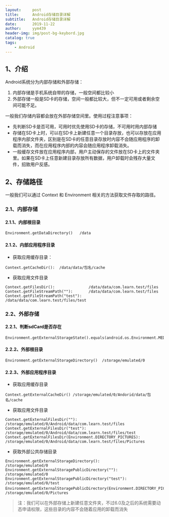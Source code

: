 ```yaml
---
layout:     post
title:      Android存储目录详解
subtitle:   Android存储目录详解
date:       2019-11-22
author:     yym439
header-img: img/post-bg-keybord.jpg
catalog: true
tags:
    - Android
---
```


## 1、介绍
Android系统分为内部存储和外部存储：
1. 内部存储是手机系统自带的存储，一般空间都比较小
2. 外部存储一般是SD卡的存储，空间一般都比较大，但不一定可用或者剩余空间可能不足。


一般我们存储内容都会放在外部存储空间里。使用过程注意事项：
- 先判断SD卡是否可用，可用时优先使用SD卡的存储，不可用时用内部存储
- 存储在SD卡上时，可以在SD卡上新建任意一个目录存放，也可以存放在应用程序内部文件夹，区别是在SD卡的任意目录存放时内容不会随应用程序的卸载而消失，而在应用程序内部的内容会随应用程序卸载消失。
- 一般缓存文件放在应用程序内部，用户主动保存的文件放在SD卡上的文件夹里。如果在SD卡上任意新建目录存放所有数据，用户卸载时会残存大量文件，招致用户反感。

## 2、存储路径

一般我们可以通过 Context 和 Environment 相关的方法获取文件存取的路径。

### 2.1、内部存储

#### 2.1.1、内部根目录

```
Environment.getDataDirectory()   /data
```

#### 2.1.2、内部应用程序目录

- 获取应用缓存目录：
```
Context.getCacheDir():  /data/data/包名/cache
```

- 获取应用文件目录
```
Context.getFilesDir():               /data/data/com.learn.test/files
Context.getFileStreamPath(""):       /data/data/com.learn.test/files
Context.getFileStreamPath("test"):   /data/data/com.learn.test/files/test
```

### 2.2、外部存储

#### 2.2.1、判断sdCard是否存在
```
Environment.getExternalStorageState().equals(android.os.Environment.MEDIA_MOUNTED)
```

#### 2.2.2、外部根目录
```
Environment.getExternalStorageDirectory()  /storage/emulated/0
```

#### 2.2.3、外部应用程序目录
- 获取应用缓存目录
```
Context.getExternalCacheDir() /storage/emulated/0/Andorid/data/包名/cache
```

- 获取应用文件目录
```
Context.getExternalFilesDir(""):                         /storage/emulated/0/Android/data/com.learn.test/files
Context.getExternalFilesDir("test"):                     /storage/emulated/0/Android/data/com.learn.test/files/test
Context.getExternalFilesDir(Environment.DIRECTORY_PICTURES):    /storage/emulated/0/Android/data/com.learn.test/files/Pictures
```

- 获取外部公共存储目录
```
Environment.getExternalStorageDirectory():                     /storage/emulated/0
Environment.getExternalStoragePublicDirectory(""):             /storage/emulated/0
Environment.getExternalStoragePublicDirectory("test"):         /storage/emulated/0/test
Environment.getExternalStoragePublicDirectory(Environment.DIRECTORY_PICTURES)：  /storage/emulated/0/Pictures
```
> 注：我们可以在外部存储上新建任意文件夹，不过6.0及之后的系统需要动态申请权限，这些目录的内容不会随着应用的卸载而消失